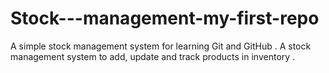 # Stock---management-my-first-repo
A simple stock management system for learning Git and GitHub . A stock management system to add, update and track products in inventory .  
